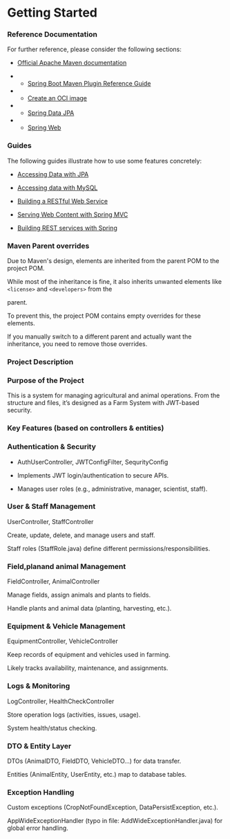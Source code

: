 



# Getting Started


### Reference Documentation


For further reference, please consider the following sections:


* [Official Apache Maven documentation](https://maven.apache.org/guides/index.html)

* * [Spring Boot Maven Plugin Reference Guide](https://docs.spring.io/spring-boot/3.3.5/maven-plugin)

* * [Create an OCI image](https://docs.spring.io/spring-boot/3.3.5/maven-plugin/build-image.html)

* * [Spring Data JPA](https://docs.spring.io/spring-boot/3.3.5/reference/data/sql.html#data.sql.jpa-and-spring-data)

* * [Spring Web](https://docs.spring.io/spring-boot/3.3.5/reference/web/servlet.html)


### Guides


The following guides illustrate how to use some features concretely:


* [Accessing Data with JPA](https://spring.io/guides/gs/accessing-data-jpa/)

* [Accessing data with MySQL](https://spring.io/guides/gs/accessing-data-mysql/)

* [Building a RESTful Web Service](https://spring.io/guides/gs/rest-service/)

* [Serving Web Content with Spring MVC](https://spring.io/guides/gs/serving-web-content/)

* [Building REST services with Spring](https://spring.io/guides/tutorials/rest/)



### Maven Parent overrides


Due to Maven's design, elements are inherited from the parent POM to the project POM.

While most of the inheritance is fine, it also inherits unwanted elements like `<license>` and `<developers>` from the

parent.


To prevent this, the project POM contains empty overrides for these elements.

If you manually switch to a different parent and actually want the inheritance, you need to remove those overrides.



### Project Description
### Purpose of the Project

This is a  system for managing agricultural and animal operations.
From the structure and files, it’s designed as a Farm System with JWT-based security.

### Key Features (based on controllers & entities)

### Authentication & Security

* AuthUserController, JWTConfigFilter, SequrityConfig

* Implements JWT login/authentication to secure APIs.

* Manages user roles (e.g., administrative, manager, scientist, staff).

### User & Staff Management

UserController, StaffController

Create, update, delete, and manage users and staff.

Staff roles (StaffRole.java) define different permissions/responsibilities.

### Field,planand animal Management

FieldController, AnimalController

Manage fields, assign animals and plants to fields.

Handle plants and animal data (planting, harvesting, etc.).

### Equipment & Vehicle Management

EquipmentController, VehicleController

Keep records of equipment and vehicles used in farming.

Likely tracks availability, maintenance, and assignments.

### Logs & Monitoring

LogController, HealthCheckController

Store operation logs (activities, issues, usage).

System health/status checking.

### DTO & Entity Layer

DTOs (AnimalDTO, FieldDTO, VehicleDTO…) for data transfer.

Entities (AnimalEntity, UserEntity, etc.) map to database tables.

### Exception Handling

Custom exceptions (CropNotFoundException, DataPersistException, etc.).

AppWideExceptionHandler (typo in file: AddWideExceptionHandler.java) for global error handling.


















